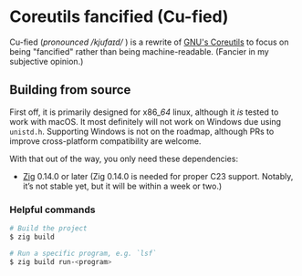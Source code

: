 # **C**ore**u**tils fanci**fied** (Cu-fied)

Cu-fied (_pronounced /kjufaɪd/_ ) is a rewrite of [GNU's Coreutils](https://www.gnu.org/software/coreutils/) to focus on being "fancified" rather than being machine-readable.
(Fancier in my subjective opinion.)

## Building from source

First off, it is primarily designed for x86\__64_ linux, although it _is_ tested to work with macOS. It most definitely will not work on Windows due using `unistd.h`. Supporting Windows is not on the roadmap, although PRs to improve cross-platform compatibility are welcome.

With that out of the way, you only need these dependencies:

- [Zig](https://ziglang.org/) 0.14.0 or later (Zig 0.14.0 is needed for proper C23 support. Notably, it’s not stable yet, but it will be within a week or two.)

### Helpful commands

```sh
# Build the project
$ zig build

# Run a specific program, e.g. `lsf`
$ zig build run-<program>
```
